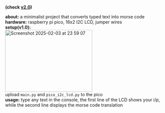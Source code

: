 **(check [v2.0](https://github.com/saiyameh/morse/releases/tag/v2.0))**<br>

**about:** a minimalist project that converts typed text into morse code<br>
**hardware:** raspberry pi pico, 16x2 I2C LCD, jumper wires<br>
**setup(v1.0):** <br>
<img height='200' width="280" alt="Screenshot 2025-02-03 at 23 59 07" src="https://github.com/user-attachments/assets/e9e14705-2bf2-4bf2-85bd-de426e02260c" /><br>
upload `main.py` and `pico_i2c_lcd.py` to the pico<br>
**usage:**
type any text in the console, the first line of the LCD shows your i/p, while the second line displays the morse code translation

